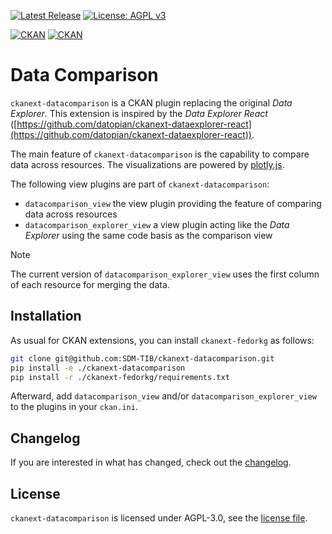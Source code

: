 [![Latest Release](http://img.shields.io/github/release/SDM-TIB/ckanext-datacomparison.svg?logo=github)](https://github.com/SDM-TIB/ckanext-datacomparison/releases)
[![License: AGPL v3](https://img.shields.io/github/license/SDM-TIB/ckanext-datacomparison?color=blue)](LICENSE.md)

[![CKAN](https://img.shields.io/badge/ckan-2.10-orange.svg?style=flat-square)](https://github.com/ckan/ckan/tree/2.10) [![CKAN](https://img.shields.io/badge/ckan-2.9-orange.svg?style=flat-square)](https://github.com/ckan/ckan/tree/2.9)

# Data Comparison

`ckanext-datacomparison` is a CKAN plugin replacing the original _Data Explorer_.
This extension is inspired by the _Data Explorer React_ ([https://github.com/datopian/ckanext-dataexplorer-react](https://github.com/datopian/ckanext-dataexplorer-react)).

The main feature of `ckanext-datacomparison` is the capability to compare data across resources.
The visualizations are powered by [plotly.js](https://github.com/plotly/plotly.js/).

The following view plugins are part of `ckanext-datacomparison`:
- `datacomparison_view` the view plugin providing the feature of comparing data across resources
- `datacomparison_explorer_view` a view plugin acting like the _Data Explorer_ using the same code basis as the comparison view

> [!NOTE]
> The current version of `datacomparison_explorer_view` uses the first column of each resource for merging the data.

## Installation

As usual for CKAN extensions, you can install `ckanext-fedorkg` as follows:

```bash
git clone git@github.com:SDM-TIB/ckanext-datacomparison.git
pip install -e ./ckanext-datacomparison
pip install -r ./ckanext-fedorkg/requirements.txt
```

Afterward, add `datacomparison_view` and/or `datacomparison_explorer_view` to the plugins in your `ckan.ini`.

## Changelog

If you are interested in what has changed, check out the [changelog](CHANGELOG.md).

## License

`ckanext-datacomparison` is licensed under AGPL-3.0, see the [license file](LICENSE.md).

